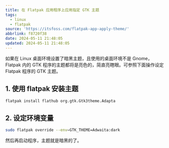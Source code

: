 ```yaml
---
title: 在 Flatpak 应用程序上应用指定 GTK 主题
tags:
  - linux
  - flatpak
source: 'https://itsfoss.com/flatpak-app-apply-theme/'
abbrlink: f8720f38
date: 2024-05-11 21:48:05
updated: 2024-05-11 21:48:05
---
```


如果在 Linux 桌面环境设置了暗黑主题，且使用的桌面环境不是 Gnome， Flatpak 内的 GTK 程序的主题都将是亮色的，简直亮瞎眼。可参照下面操作设定 Flatpak 程序的 GTK 主题。

## 1. 使用 flatpak 安装主题
```bash
flatpak install flathub org.gtk.Gtk3theme.Adapta
```

## 2. 设定环境变量
```bash
sudo flatpak override --env=GTK_THEME=Adwaita:dark
```

然后再启动程序，主题就是暗黑的了。
